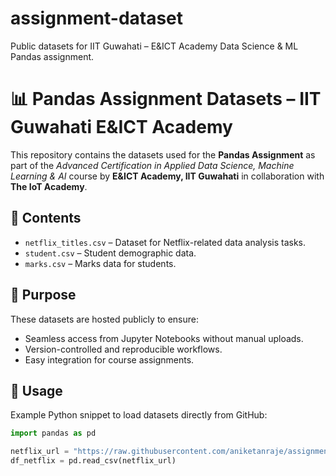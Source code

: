# assignment-dataset
Public datasets for IIT Guwahati – E&amp;ICT Academy Data Science &amp; ML Pandas assignment.

# 📊 Pandas Assignment Datasets – IIT Guwahati E&ICT Academy

This repository contains the datasets used for the **Pandas Assignment** as part of the *Advanced Certification in Applied Data Science, Machine Learning & AI* course by **E&ICT Academy, IIT Guwahati** in collaboration with **The IoT Academy**.

## 📂 Contents
- `netflix_titles.csv` – Dataset for Netflix-related data analysis tasks.
- `student.csv` – Student demographic data.
- `marks.csv` – Marks data for students.

## 🎯 Purpose
These datasets are hosted publicly to ensure:
- Seamless access from Jupyter Notebooks without manual uploads.
- Version-controlled and reproducible workflows.
- Easy integration for course assignments.

## 🔗 Usage
Example Python snippet to load datasets directly from GitHub:
```python
import pandas as pd

netflix_url = "https://raw.githubusercontent.com/aniketanraje/assignment-dataset/main/netflix_titles.csv"
df_netflix = pd.read_csv(netflix_url)

